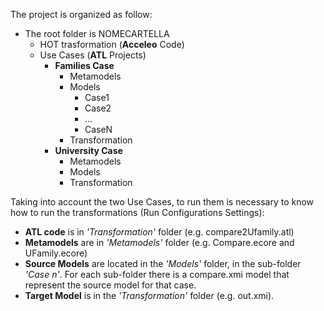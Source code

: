The project is organized as follow:

- The root folder is NOMECARTELLA 
  - HOT trasformation (**Acceleo** Code)
  - Use Cases (**ATL** Projects)
    - **Families Case**
      - Metamodels
      - Models 
        - Case1
        - Case2
        - ...
        - CaseN
      - Transformation
    - **University Case**
      - Metamodels
      - Models 
      - Transformation
      
Taking into account the two Use Cases, to run them is necessary to know how to run the transformations (Run Configurations Settings):
- **ATL code** is in *'Transformation'* folder (e.g. compare2Ufamily.atl)
- **Metamodels** are in *'Metamodels'* folder (e.g. Compare.ecore and UFamily.ecore)
- **Source Models** are located in the *'Models'* folder, in the sub-folder *'Case n'*. For each sub-folder there is a compare.xmi model that represent the source model for that case.
- **Target Model** is in the *'Transformation'* folder (e.g. out.xmi).
